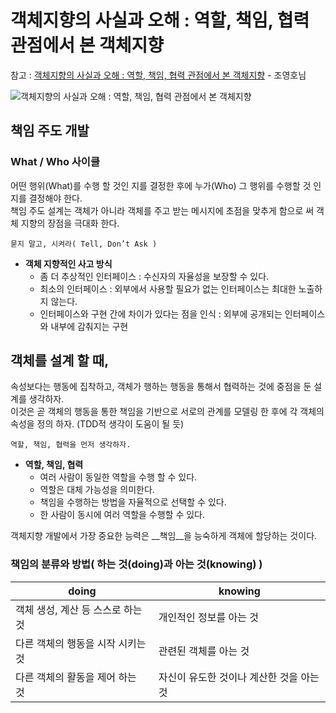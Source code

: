 # 객체지향의 사실과 오해 : 역할, 책임, 협력 관점에서 본 객체지향

참고 : [객체지향의 사실과 오해 : 역할, 책임, 협력 관점에서 본 객체지향] - 조영호님

![객체지향의 사실과 오해 : 역할, 책임, 협력 관점에서 본 객체지향](http://image.yes24.com/momo/TopCate511/MidCate005/51040274.jpg)

[객체지향의 사실과 오해 : 역할, 책임, 협력 관점에서 본 객체지향]: http://www.yes24.com/24/Goods/18249021?Acode=101


## 책임 주도 개발
### What / Who 사이클
어떤 행위(What)를 수행 할 것인 지를 결정한 후에 누가(Who) 그 행위를 수행할 것 인지를 결정해야 한다.<br/>
책임 주도 설계는 객체가 아니라 객체를 주고 받는 메시지에 초점을 맞추게 함으로 써 객체 지향의 장점을 극대화 한다.


``` 묻지 말고, 시켜라( Tell, Don’t Ask ) ```

* __객체 지향적인 사고 방식__
  - 좀 더 추상적인 인터페이스 : 수신자의 자율성을 보장할 수 있다.
  - 최소의 인터페이스 : 외부에서 사용할 필요가 없는 인터페이스는 최대한 노출하지 않는다.
  - 인터페이스와 구현 간에 차이가 있다는 점을 인식 : 외부에 공개되는 인터페이스와 내부에 감춰지는 구현

## 객체를 설계 할 때,
속성보다는 행동에 집착하고, 객체가 행하는 행동을 통해서 협력하는 것에 중점을 둔 설계를 생각하자. <br/>
이것은 곧 객체의 행동을 통한 책임을 기반으로 서로의 관계를 모델링 한 후에 각 객체의 속성을 정의 하자. (TDD적 생각이 도움이 될 듯)

``` 역할, 책임, 협력을 먼저 생각하자. ```

* __역할, 책임, 협력__
  - 여러 사람이 동일한 역할을 수행 할 수 있다.
  - 역할은 대체 가능성을 의미한다.
  - 책임을 수행하는 방법을 자율적으로 선택할 수 있다.
  - 한 사람이 동시에 여러 역할을 수행할 수 있다.


객체지향 개발에서 가장 중요한 능력은 __책임__을 능숙하게 객체에 할당하는 것이다.

### 책임의 분류와 방법( 하는 것(doing)과 아는 것(knowing) )
|doing|knowing|
| --- | --- |
|객체 생성, 계산 등 스스로 하는 것|개인적인 정보를 아는 것|
|다른 객체의 행동을 시작 시키는 것|관련된 객체를 아는 것|
|다른 객체의 활동을 제어 하는 것|자신이 유도한 것이나 계산한 것을 아는 것|
